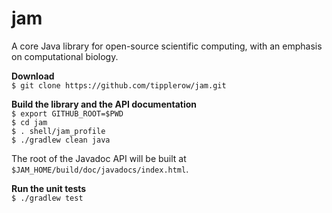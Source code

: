 jam
===

A core Java library for open-source scientific computing, with an emphasis on computational biology.

**Download**  
`$ git clone https://github.com/tipplerow/jam.git`  
  
**Build the library and the API documentation**  
`$ export GITHUB_ROOT=$PWD`  
`$ cd jam`  
`$ . shell/jam_profile`  
`$ ./gradlew clean java`  
  
The root of the Javadoc API will be built at `$JAM_HOME/build/doc/javadocs/index.html`.  
  
**Run the unit tests**  
`$ ./gradlew test`  

